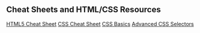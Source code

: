 ## Cheat Sheets and HTML/CSS Resources

[HTML5 Cheat Sheet](http://www.smashingmagazine.com/wp-content/uploads/images/html5-cheat-sheet/html5-cheat-sheet.pdf)
[CSS Cheat Sheet](http://coding.smashingmagazine.com/wp-content/uploads/images/css3-cheat-sheet/css3-cheat-sheet.pdf)
[CSS Basics](http://www.w3.org/community/webed/wiki/CSS_basics)
[Advanced CSS Selectors](http://www.w3.org/community/webed/wiki/Advanced_CSS_selectors)
